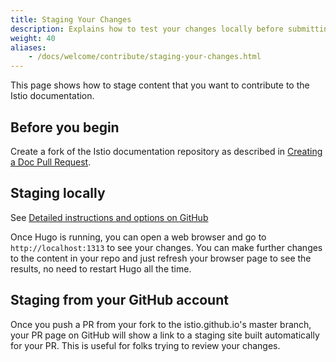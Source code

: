 ```yaml
---
title: Staging Your Changes
description: Explains how to test your changes locally before submitting them.
weight: 40
aliases:
    - /docs/welcome/contribute/staging-your-changes.html
---
```


This page shows how to stage content that you want to contribute
to the Istio documentation.

## Before you begin

Create a fork of the Istio documentation repository as described in
[Creating a Doc Pull Request](/about/contribute/creating-a-pull-request/).

## Staging locally

See [Detailed instructions and options on GitHub](https://github.com/istio/istio.github.io/blob/master/README.md)

Once Hugo is running, you can open a web browser and go to `http://localhost:1313` to see your
changes. You can make further changes to the content in your repo and just refresh your browser page to see
the results, no need to restart Hugo all the time.

## Staging from your GitHub account

Once you push a PR from your fork to the istio.github.io's master branch, your PR page on GitHub will show a link to a staging site
built automatically for your PR. This is useful for folks trying to review your changes.
